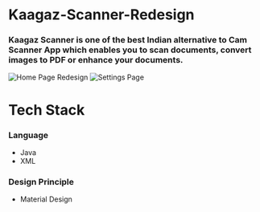 # Kaagaz-Scanner-Redesign

### Kaagaz Scanner is one of the best Indian alternative to Cam Scanner App which enables you to scan documents, convert images to PDF or enhance your documents.

![Home Page Redesign](https://i.ibb.co/yfQnjG8/Web-1920-1.jpg)
![Settings Page](https://i.ibb.co/7SXB1DD/Web-1920-2.jpg)

# Tech Stack

### Language

  - Java
  - XML
  
### Design Principle

  - Material Design
  
  


